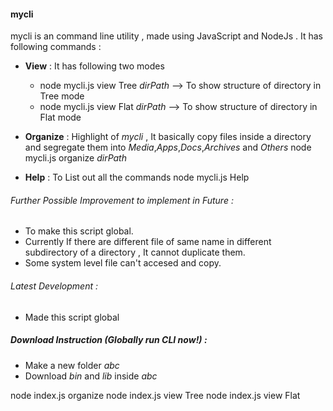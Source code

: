 #### mycli

mycli is an command line utility , made using JavaScript and NodeJs .
It has following commands :
* **View** : 
    It has following two modes
    * node mycli.js view Tree *dirPath* --> To show structure of directory in Tree mode 
    * node mycli.js view Flat *dirPath* --> To show structure of directory in Flat mode

* **Organize** :
    Highlight of *mycli* , It basically copy files inside a directory and segregate them into *Media*,*Apps*,*Docs*,*Archives* and *Others*
    node mycli.js organize *dirPath*

* **Help** :
    To List out all the commands
    node mycli.js Help

###### Further Possible Improvement to implement in Future :
* To make this script global.
* Currently If there are different file of same name in different subdirectory of a directory , It cannot duplicate them.
* Some system level file can't accesed and copy.

###### Latest Development :
* Made this script global

##### Download Instruction (Globally run CLI now!) :
* Make a new folder *abc*
* Download *bin* and *lib* inside *abc*


node index.js organize <dirpath>
node index.js view Tree <dirpath>
node index.js view Flat <dirpath>